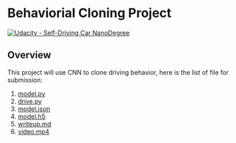 # Behaviorial Cloning Project

[![Udacity - Self-Driving Car NanoDegree](https://s3.amazonaws.com/udacity-sdc/github/shield-carnd.svg)](http://www.udacity.com/drive)

Overview
---

This project will use CNN to clone driving behavior, here is the list of file for submission:

1. [model.py](https://github.com/maxiaodong97/CarND-Behavioral-Cloning-P3/blob/master/model.py)
2. [drive.py](https://github.com/maxiaodong97/CarND-Behavioral-Cloning-P3/blob/master/drive.py)
3. [model.json](https://github.com/maxiaodong97/CarND-Behavioral-Cloning-P3/blob/master/model_bc.json)
4. [model.h5](https://github.com/maxiaodong97/CarND-Behavioral-Cloning-P3/blob/master/model.h5)
5. [writeup.md](https://github.com/maxiaodong97/CarND-Behavioral-Cloning-P3/blob/master/writeup.md)
6. [video.mp4](https://github.com/maxiaodong97/CarND-Behavioral-Cloning-P3/blob/master/video.mp4)

